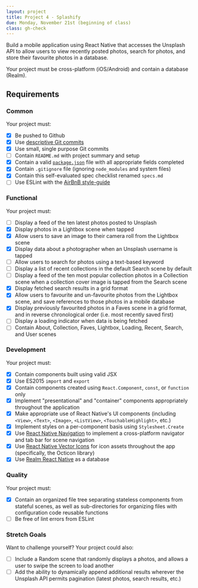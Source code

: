 ```yaml
---
layout: project
title: Project 4 - Splashify
due: Monday, November 21st (beginning of class)
class: gh-check
---
```


Build a mobile application using React Native that accesses the Unsplash API to allow users to view recently posted photos, search for photos, and store their favourite photos in a database.

Your project must be cross-platform (iOS/Android) and contain a database (Realm).

## Requirements

### Common

Your project must:

- [X] Be pushed to Github 
- [X] Use [descriptive Git commits](http://chris.beams.io/posts/git-commit/)
- [X] Use small, single purpose Git commits
- [ ] Contain `README.md` with project summary and setup
- [X] Contain a valid [`package.json`](http://browsenpm.org/package.json) file with all appropriate fields completed
- [X] Contain `.gitignore` file (ignoring `node_modules` and system files)
- [X] Contain this self-evaluated spec checklist renamed `specs.md`
- [ ] Use ESLint with the [AirBnB style-guide](https://github.com/airbnb/javascript)

### Functional

Your project must:

- [ ] Display a feed of the ten latest photos posted to Unsplash
- [X] Display photos in a Lightbox scene when tapped
- [X] Allow users to save an image to their camera roll from the Lightbox scene
- [X] Display data about a photographer when an Unsplash username is tapped
- [ ] Allow users to search for photos using a text-based keyword
- [ ] Display a list of recent collections in the default Search scene by default
- [ ] Display a feed of the ten most popular collection photos in a Collection scene when a collection cover image is tapped from the Search scene
- [X] Display fetched search results in a grid format
- [X] Allow users to favourite and un-favourite photos from the Lightbox scene, and save references to those photos in a mobile database
- [X] Display previously favourited photos in a Faves scene in a grid format, and in reverse chronological order (i.e. most recently saved first)
- [ ] Display a loading indicator when data is being fetched
- [ ] Contain About, Collection, Faves, Lightbox, Loading, Recent, Search, and User scenes 

### Development

Your project must:

- [X] Contain components built using valid JSX
- [X] Use ES2015 `import` and `export`
- [X] Contain components created using `React.Component`, `const`, or `function` only
- [X] Implement "presentational" and "container" components appropriately throughout the application
- [X] Make appropriate use of React Native's UI components (including `<View>`, `<Text>`, `<Image>`, `<ListView>`, `<TouchableHighlight>`, etc.)
- [X] Implement styles on a per-component basis using `Stylesheet.Create`
- [X] Use [React Native Navigation](https://github.com/wix/react-native-navigation) to implement a cross-platform navigator and tab bar for scene navigation
- [X] Use [React Native Vector Icons](https://github.com/oblador/react-native-vector-icons) for icon assets throughout the app (specifically, the Octicon library)
- [X] Use [Realm React Native](https://realm.io/docs/react-native/latest/) as a database

### Quality

Your project must:

- [X] Contain an organized file tree separating stateless components from stateful scenes, as well as sub-directories for organizing files with configuration code reusable functions
- [ ] Be free of lint errors from ESLint

### Stretch Goals

Want to challenge yourself? Your project could also:

- [ ] Include a Random scene that randomly displays a photos, and allows a user to swipe the screen to load another
- [ ] Add the ability to dynamically append additional results wherever the Unsplash API permits pagination (latest photos, search results, etc.)
